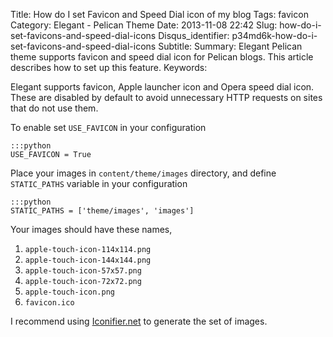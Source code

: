 Title: How do I set Favicon and Speed Dial icon of my blog
Tags: favicon
Category: Elegant - Pelican Theme
Date: 2013-11-08 22:42
Slug: how-do-i-set-favicons-and-speed-dial-icons
Disqus_identifier: p34md6k-how-do-i-set-favicons-and-speed-dial-icons
Subtitle: 
Summary: Elegant Pelican theme supports favicon and speed dial icon for Pelican
    blogs. This article describes how to set up this feature.
Keywords: 

Elegant supports favicon, Apple launcher icon and Opera speed dial icon. These
are disabled by default to avoid unnecessary HTTP requests on sites that do not
use them.

To enable set `USE_FAVICON` in your configuration

    :::python
    USE_FAVICON = True

Place your images in `content/theme/images` directory, and define `STATIC_PATHS`
variable in your configuration

    :::python
    STATIC_PATHS = ['theme/images', 'images']

Your images should have these names,

1. `apple-touch-icon-114x114.png`
1. `apple-touch-icon-144x144.png`
1. `apple-touch-icon-57x57.png`
1. `apple-touch-icon-72x72.png`
1. `apple-touch-icon.png`
1. `favicon.ico`

I recommend using [Iconifier.net](http://iconifier.net/) to generate the set of
images.


